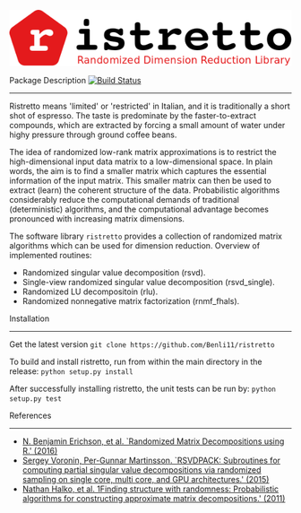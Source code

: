 ![ristretto](https://raw.githubusercontent.com/Benli11/ristretto/master/ristretto.png)

Package Description [![Build Status](https://travis-ci.org/Benli11/ristretto.svg?branch=master)](https://travis-ci.org/Benli11/ristretto)
*************************************************

Ristretto means 'limited' or 'restricted' in Italian, and it is traditionally a short shot of espresso. The taste is predominate by the faster-to-extract compounds, which are extracted by forcing a small amount of water under highy pressure through ground coffee beans.

The idea of randomized low-rank matrix approximations is to restrict the high-dimensional input data matrix to a low-dimensional space. In plain words, the aim is to find a smaller matrix which captures the essential information of the input matrix. This smaller matrix can then be used to extract (learn) the coherent structure of the data. Probabilistic algorithms considerably reduce the computational demands of traditional (deterministic) algorithms, and the computational advantage becomes pronounced with increasing matrix dimensions.

The software library ``ristretto`` provides a collection of randomized matrix algorithms which can be used for dimension reduction. Overview of implemented routines:
* Randomized singular value decomposition (rsvd).
* Single-view randomized singular value decomposition (rsvd_single).
* Randomized LU decompositoin (rlu).
* Randomized nonnegative matrix factorization (rnmf_fhals).



Installation
************
Get the latest version
``git clone https://github.com/Benli11/ristretto``

To build and install ristretto, run from within the main directory in the release:
``python setup.py install``

After successfully installing ristretto, the unit tests can be run by:
``python setup.py test``


References
*************
* [N. Benjamin Erichson, et al. `Randomized Matrix Decompositions using R.' (2016)](http://arxiv.org/abs/1608.02148)
* [Sergey Voronin, Per-Gunnar Martinsson. `RSVDPACK: Subroutines for computing partial singular value decompositions via randomized sampling on single core, multi core, and GPU architectures.' (2015)](https://arxiv.org/abs/1502.05366)
* [Nathan Halko, et al. 1Finding structure with randomness: Probabilistic algorithms for constructing approximate matrix decompositions.' (2011)](https://arxiv.org/abs/0909.4061)

